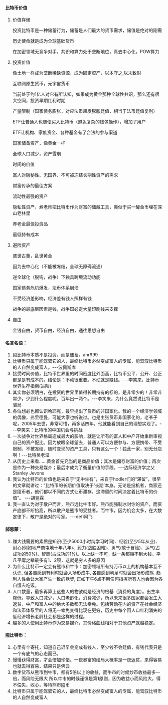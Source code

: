 #### 比特币价值
1. 价值存储

   投资比特币是一种储蓄行为，储蓄是人们最大的货币需求，储值是绝对的刚需

   历史使命就是成为全球基础货币

   在加密领域无竞争对手，共识和算力处于垄断地位，真去中心化，POW算力
2. 投资价值

   像土地一样成为垄断稀缺资源，成为固定资产，以本守之,以末致财

   互联网原生货币，元宇宙货币

   当前处于约1亿人对它有所认知，如果成为黄金那种全球性共识，那么还有很大空间，投资早期红利时期

   产量限制（国家债务膨胀，对应法币超发膨胀贬值，相当于法币贬值复利）

   ETF让普通人也随便买入比特币（避免复杂的钱包操作），增加了用户

   ETF让机构、家族资金、各种基金有了合法的参与渠道

   国家储备资产，像黄金一样

   全球人口减少，资产雪崩

   时间的价值

   富人对隐秘性、无国界、不可被冻结长期性资产的需求

   财富传承的最佳方案

   流动性最强的资产

   隐私性资产，煮老师把比特币作为财富的储藏工具，类似于买一罐金币埋在深山老林里

   养老金最佳投资品

   最低持有成本
3. 避险资产

   盛世古董，乱世黄金

   因为去中心化（不能被冻结，全球无障碍流通）

   逆全球化（脱钩，战争）下独具跨境流动功能

   国家债务危机爆发，法币体系崩溃

   不受经济差影响，经济差有钱人照样有钱


   战争的最底层因素是钱，战争国必定大量印刷钱来支撑
4. 自由

   金钱自由，货币自由，经济自由，通往思想自由

#### 名言名语：

1. 囤比特币本质不是投资，而是储蓄。ahr999
2. 比特币只属于能驾驭它的人，最终比特币必然变成富人的专属，能驾驭比特币的人自然变成富人。---波佩斯库
3. 接受时间价值，比特币世界里的时间密度比外面高，比特币公平、公开、公正都是是有成本的。结论是：不动很重要。不动就是赚钱。---李笑来，比特币世界生存指南(进阶)
4. 其实你必须明白，在投资的世界里值得长期持有的标的，是非常少的！非常非常少，少到什么程度呢，百年出一两个。---李笑来，为什么竟然说比特币是骗局
5. 各位想必也都认识哈耶克，最早提出了货币的非国家化。我的一个经济学领域的偶像，弗里德曼，可能大家也听说过。也是主张货币非国家化的，老爷子呢，2005年去世，非常可惜，再多活四年，他就能看到自己的理想实现了。---李笑来：比特币的中国机会与挑战
6. 一次战争对世界格局造成最大的影响，就是让所有的富人和中产开始重新审视自己的资产配比。因为放眼全球望去，普通人可以方便参与、方便携带、不受限制、不被冻结、随时变现的资产工具，只有这么一个！独此一家，别无分店啊！---比特吴老湿
7. 从历史上来看……黄金首先充当的是商品价值；其次是储存财富的价值；再次是作为一种交易媒介；最后才成为了衡量价值的手段。---边际经济学之父Stanley Jevons
8. 我认为比特币的价值也是来自于“无中生有”，来自于hodler们的“滞留”，很早的文章就讲过：“比特币的长期价值取决于‘长期’本身。无论是投机者，商家还是囤币者，他们都以不同的方式让币滞存，这滞留的时间决定着比特币的价值”。 ---胡翌霖
9. 我一直认为对于散户而言，熊市远比牛市好。熊市能强制冰封你的资产，而资产底部不断抬高，所以散户是熊市的受益者。而牛市，因为机会太多，在大数定律下，散户是绝对的亏家。---defi阿飞
    



#### 郝思蒙：
1. 赚大钱需要的素质是知识(至少5000小时纯学习时间)、经验(至少5年从业)、耐心(例如地产商屯地十年八年)、毅力(战胜困难)、勇气(敢于冒险)、运气(占成功的50%)、智商(占成功的1%)。以上缺一不可，缺一条都赚不到大钱。平凡平庸之辈最多有1、2项，这就是穷人多的原因
2. 为什么比特币一定会有熊市和牛市：加密领域所有持万币以上的机构基本互不认识, 但各自感到有利时就会入场形成牛, 各自感到利足时就会出场形成熊. 趋利人性会让大家产生一致的默契, 正如下午6点不用任何指挥所有人也会因为各自饿去吃饭。
3. 人口数量，最多再算上这些人的物欲就是经济的根基（消费的角度）。出生率降低，导致人口减少，人口老龄化，消费减少，所以未来很多国家都会发生大返贫，中产和富人中的绝大多数都无法幸免。包括劳动在内的资产在社会经济和法币体系里的人将无一幸免变得比现在更穷，历史中每个因人口红利消失的低经济增长老龄社会都是这样的过程。
4. 越多的人使用比特币作为交易媒介，其价格曲线相对于其他资产就越稳定。
   



#### 囤比特币：
1. 心里有个寄托，知道自己迟早会变成有钱人，至少钱不会贬值，有钱代表只是一个有底气的心态而已。
2. 慢慢获得财富，才会倍加珍惜。一夜暴富的结局大概率是一夜返贫，来得容易也就去得容易，结果只是佛云
3. 数字货币从熊市到牛市，都有5倍以上的收益，而牛市的时候炒币收益最多一倍，而风险无限大
   所以牛市的时候谨慎是第1原则，因为收益小而风险大，得不偿失，收心，等待熊市囤币
4. 比特币只属于能驾驭它的人，最终比特币必然变成富人的专属，能驾驭比特币的人自然变成富人



